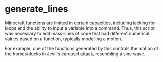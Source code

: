 # generate_lines
Minecraft functions are limited in certain capacities, including lacking for-loops and the ability to input a variable into a command.  Thus, this script was necessary to edit mass-lines of code that had different numerical values based on a function, typically modelling a motion.

For example, one of the functions generated by this controls the motion of the horses/ducks in Jevil's carousel attack, resembling a sine wave.
